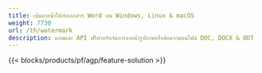 ```yaml
---
title: เพิ่มลายน้ำให้กับเอกสาร Word บน Windows, Linux & macOS 
weight: 7730
url: /th/watermark
description: แอพและ API ฟรีสำหรับจัดการลายน้ำรูปภาพหรือข้อความบนไฟล์ DOC, DOCX & ODT
---
```


{{< blocks/products/pf/agp/feature-solution >}} 

